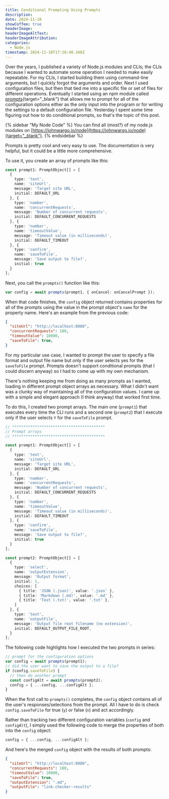 ```yaml
---
title: Conditional Prompting Using Prompts
description: 
date: 2024-11-10
showCoffee: true
headerImage: 
headerImageAltText: 
headerImageAttribution: 
categories:
  - Node.js
timestamp: 2024-11-10T17:18:40.346Z
---
```


Over the years, I published a variety of Node.js modules and CLIs; the CLIs because I wanted to automate some operation I needed to make easily repeatable. For my CLIs, I started building them using command-line arguments, but I quickly forgot the arguments and order. Next I used configuration files, but then that tied me into a specific file or set of files for different operations. Eventually I started using an npm module called [prompts](https://www.npmjs.com/package/prompts){target="_blank"} that allows me to prompt for all of the configuration options either as the only input into the program or for writing the settings to a default configuration file. Yesterday I spent some time figuring out how to do conditional prompts, so that's the topic of this post.

{% sidebar "My Node Code" %}
You can find all (most?) of my node.js modules on [https://johnwargo.io/node](https://johnwargo.io/node){target="_blank"}.
{% endsidebar %}

Prompts is pretty cool and very easy to use. The documentation is very helpful, but it could be a little more comprehensive. 

To use it, you create an array of prompts like this:

```typescript
const prompt1: PromptObject[] = [
  {
    type: 'text',
    name: 'siteUrl',
    message: 'Target site URL',
    initial: DEFAULT_URL
  }, {
    type: 'number',
    name: 'concurrentRequests',
    message: 'Number of concurrent requests',
    initial: DEFAULT_CONCURRENT_REQUESTS
  }, {
    type: 'number',
    name: 'timeoutValue',
    message: 'Timeout value (in milliseconds)',
    initial: DEFAULT_TIMEOUT
  }, {
    type: 'confirm',
    name: 'saveToFile',
    message: 'Save output to file?',
    initial: true
  }
];
```

Next, you call the `prompts()` function like this:

```typescript
var config = await prompts(prompt1, { onCancel: onCancelPrompt });
```

When that code finishes, the `config` object returned contains properties for all of the prompts using the value in the prompt object's `name` for the property name. Here's an example from the previous code:

```json
{
  "siteUrl": "http://localhost:8080",
  "concurrentRequests": 100,
  "timeoutValue": 10000,
  "saveToFile": true, 
}
```

For my particular use case, I wanted to prompt the user to specify a file format and output file name but only if the user selects yes for the `saveToFile` prompt. Prompts doesn't support conditional prompts (that I could discern anyway) so I had to come up with my own mechanism. 

There's nothing keeping me from doing as many prompts as I wanted, loading in different prompt object arrays as necessary. What I didn't want was a clunky way of maintaining all of the configuration values. I came up with a simple and elegant approach (I think anyway) that worked first time.

To do this, I created two prompt arrays. The main one (`prompt1`) that executes every time the CLI runs and a second one (`prompt2`) that I execute only if the user selects `Y` for the `saveToFile` prompt.

```typescript
// *****************************************
// Prompt arrays
// *****************************************

const prompt1: PromptObject[] = [
  {
    type: 'text',
    name: 'siteUrl',
    message: 'Target site URL',
    initial: DEFAULT_URL
  }, {
    type: 'number',
    name: 'concurrentRequests',
    message: 'Number of concurrent requests',
    initial: DEFAULT_CONCURRENT_REQUESTS
  }, {
    type: 'number',
    name: 'timeoutValue',
    message: 'Timeout value (in milliseconds)',
    initial: DEFAULT_TIMEOUT
  }, {
    type: 'confirm',
    name: 'saveToFile',
    message: 'Save output to file?',
    initial: true
  }
];

const prompt2: PromptObject[] = [
  {
    type: 'select',
    name: 'outputExtension',
    message: 'Output format',
    initial: 1,
    choices: [
      { title: 'JSON (.json)', value: '.json' },
      { title: 'Markdown (.md)', value: '.md' },
      { title: 'Text (.txt)', value: '.txt' },
    ]
  }, {
    type: 'text',
    name: 'outputFile',
    message: 'Output file root filename (no extension)',
    initial: DEFAULT_OUTPUT_FILE_ROOT,
  }
];
```

The following code highlights how I executed the two prompts in series:

```typescript
// prompt for the configuration options
var config = await prompts(prompt1);
// did the user want to save the output to a file?
if (config.saveToFile) {
  // then do another prompt
  const configAlt = await prompts(prompt2);
  config = { ...config, ...configAlt };
}
```

When the first call to `prompts()` completes, the `config` object contains all of the user's responses/selections from the prompt. All I have to do is check `config.saveToFile` for true (`y`) or false (`n`) and act accordingly. 

Rather than tracking two different configuration variables (`config` and `configAlt`), I simply used the following code to merge the properties of both into the `config` object:

```typescript
config = { ...config, ...configAlt };
```

And here's the merged `config` object with the results of both prompts:

```json
{
  "siteUrl": "http://localhost:8080",
  "concurrentRequests": 100,
  "timeoutValue": 10000,
  "saveToFile": true,
  "outputExtension": ".md",
  "outputFile": "link-checker-results"
}
```
